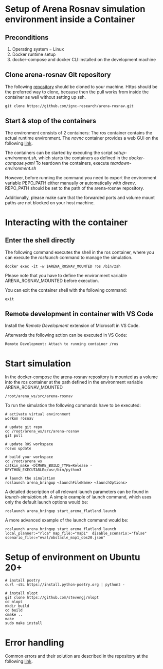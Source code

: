 # Setup of Arena Rosnav simulation environment inside a Container
## Preconditions
1. Operating system = Linux
2. Docker runtime setup
3. docker-compose and docker CLI installed on the development machine

## Clone arena-rosnav Git repository
The following [repository](https://github.com/ignc-research/arena-rosnav) should be cloned to your machine. Https should be the preferred way to clone, because then the pull works from inside the container as well without setting up ssh.

	git clone https://github.com/ignc-research/arena-rosnav.git

## Start & stop of the containers
The environment consists of 2 containers: The *ros* container contains the actual runtime environment. The *novnc* container provides a web GUI on the following [link](http://localhost:8080/vnc.html). 

The containers can be started by executing the script *setup-environment.sh*, which starts the containers as defined in the *docker-compose.yaml*
To teardown the containers, execute *teardown-environment.sh*

However, before running the command you need to export the environment variable PEPO_PATH either manually or automatically with *direnv*. REPO_PATH should be set to the path of the arena-rosnav repository.

Additionally, please make sure that the forwarded ports and volume mount paths are not blocked on your host machine.

# Interacting with the container
## Enter the shell directly
The following command executes the shell in the ros container, where you can execute the *roslaunch* command to manage the simulation.

	docker exec -it -w $ARENA_ROSNAV_MOUNTED ros /bin/zsh

Please note that you have to define the environment variable ARENA_ROSNAV_MOUNTED before execution.

You can exit the container shell with the following command:

	exit

## Remote development in container with VS Code
Install the *Remote Development* extension of Microsoft in VS Code.

Afterwards the following action can be executed in VS Code: 
	
	Remote Development: Attach to running container /ros


# Start simulation
In the docker-compose the arena-rosnav repository is mounted as a volume into the ros container at the path defined in the environment variable ARENA_ROSNAV_MOUNTED

	/root/arena_ws/src/arena-rosnav
	
To run the simulation the following commands have to be executed:

	# activate virtual environment
	workon rosnav

	# update git repo
	cd /root/arena_ws/src/arena-rosnav
	git pull

	# update ROS workspace
	rosws update

	# build your workspace
	cd /root/arena_ws
	catkin_make -DCMAKE_BUILD_TYPE=Release -DPYTHON_EXECUTABLE=/usr/bin/python3

	# launch the simulation
	roslaunch arena_bringup <launchFileName> <launchOptions>
	
A detailed description of all relevant launch parameters can be found in *launch-simulation.sh*.
A simple example of launch command, which uses only the default launch options would be:

	roslaunch arena_bringup start_arena_flatland.launch

A more advanced example of the launch command would be:

	roslaunch arena_bringup start_arena_flatland.launch local_planner:="rlca" map_file:="map1"  disable_scenario:="false" scenario_file:="eval/obstacle_map1_obs20.json"

# Setup of environment on Ubuntu 20+

	# install poetry
	curl -sSL https://install.python-poetry.org | python3 -

	# install nlopt
	git clone https://github.com/stevengj/nlopt
	cd nlopt
	mkdir build
	cd build
	cmake ..
	make
	sudo make install





# Error handling
Common errors and their solution are described in the repository at the following [link](https://github.com/ignc-research/arena-rosnav/blob/local_planner_subgoalmode/docs/guide.md#common-error-handling).